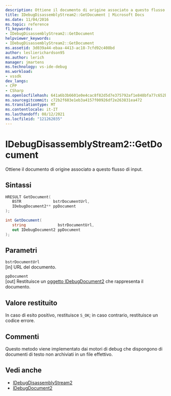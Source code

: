 ```yaml
---
description: Ottiene il documento di origine associato a questo flusso di input.
title: IDebugDisassemblyStream2::GetDocument | Microsoft Docs
ms.date: 11/04/2016
ms.topic: reference
f1_keywords:
- IDebugDisassemblyStream2::GetDocument
helpviewer_keywords:
- IDebugDisassemblyStream2::GetDocument
ms.assetid: 3d039a44-ebaa-4413-ac18-7cfd92c408bd
author: leslierichardson95
ms.author: lerich
manager: jmartens
ms.technology: vs-ide-debug
ms.workload:
- vssdk
dev_langs:
- CPP
- CSharp
ms.openlocfilehash: 641a6b3b6601e0e4cac8f82d5d7e375792af1e848bfa77c652b21df84e43d9b8
ms.sourcegitcommit: c72b2f603e1eb3a4157f00926df2e263831ea472
ms.translationtype: MT
ms.contentlocale: it-IT
ms.lasthandoff: 08/12/2021
ms.locfileid: "121262035"
---
```

# <a name="idebugdisassemblystream2getdocument"></a>IDebugDisassemblyStream2::GetDocument
Ottiene il documento di origine associato a questo flusso di input.

## <a name="syntax"></a>Sintassi

```cpp
HRESULT GetDocument( 
   BSTR              bstrDocumentUrl,
   IDebugDocument2** ppDocument
);
```

```csharp
int GetDocument( 
   string              bstrDocumentUrl,
   out IDebugDocument2 ppDocument
);
```

## <a name="parameters"></a>Parametri
`bstrDocumentUrl`\
[in] URL del documento.

`ppDocument`\
[out] Restituisce un [oggetto IDebugDocument2](../../../extensibility/debugger/reference/idebugdocument2.md) che rappresenta il documento.

## <a name="return-value"></a>Valore restituito
 In caso di esito positivo, restituisce `S_OK`; in caso contrario, restituisce un codice errore.

## <a name="remarks"></a>Commenti
 Questo metodo viene implementato dai motori di debug che dispongono di documenti di testo non archiviati in un file effettivo.

## <a name="see-also"></a>Vedi anche
- [IDebugDisassemblyStream2](../../../extensibility/debugger/reference/idebugdisassemblystream2.md)
- [IDebugDocument2](../../../extensibility/debugger/reference/idebugdocument2.md)
